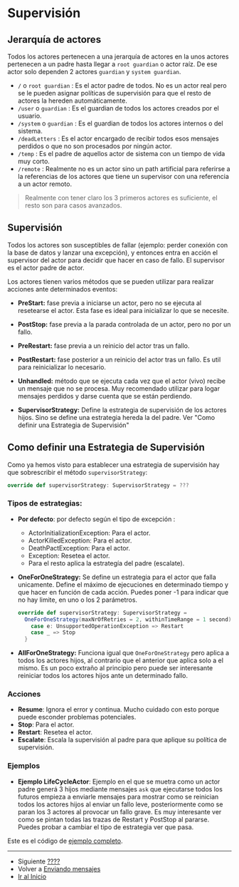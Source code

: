 # Supervisión

## Jerarquía de actores

Todos los actores pertenecen a una jerarquía de actores en la unos actores pertenecen a un padre hasta llegar a `root guardian` o actor raíz. De ese actor solo dependen 2 actores `guardian` y `system guardian`. 

- `/` o `root guardian` : Es el actor padre de todos. No es un actor real pero se le pueden asignar políticas de supervisión para que el resto de actores la hereden automáticamente.
- `/user` o `guardian` : Es el guardian de todos los actores creados por el usuario.
- `/system` o `guardian` : Es el guardian de todos los actores internos o del sistema.
- `/deadLetters` : Es el actor encargado de recibir todos esos mensajes perdidos o que no son procesados por ningún actor.
- `/temp` : Es el padre de aquellos actor de sistema con un tiempo de vida muy corto.
- `/remote` : Realmente no es un actor sino un path artificial para referirse a la referencias de los actores que tiene un supervisor con una referencia a un actor remoto.

> Realmente con tener claro los 3 primeros actores es suficiente, el resto son para casos avanzados.

## Supervisión 

Todos los actores son susceptibles de fallar (ejemplo: perder conexión con la base de datos y lanzar una excepción), y entonces entra en acción el supervisor del actor para decidir que hacer en caso de fallo. El supervisor es el actor padre de actor.

Los actores tienen varios métodos que se pueden utilizar para realizar acciones ante determinados eventos:

- **PreStart:** fase previa a iniciarse un actor, pero no se ejecuta al resetearse el actor. Esta fase es ideal para inicializar lo que se necesite.
  
- **PostStop:** fase previa a la parada controlada de un actor, pero no por un fallo.

- **PreRestart:** fase previa a un reinicio del actor tras un fallo.

- **PostRestart:** fase posterior a un reinicio del actor tras un fallo. Es util para reinicializar lo necesario.

- **Unhandled:** método que se ejecuta cada vez que el actor (vivo) recibe un mensaje que no se procesa. Muy recomendado utilizar para logar mensajes perdidos y darse cuenta que se están perdiendo.

- **SupervisorStrategy:** Define la estrategia de supervisión de los actores hijos. Sino se define una estrategia hereda la del padre. Ver "Como definir una Estrategia de Supervisión"

## Como definir una Estrategia de Supervisión

Como ya hemos visto para establecer una estrategia de supervisión hay que sobrescribir el método `supervisorStrategy`:

```scala
override def supervisorStrategy: SupervisorStrategy = ???
```

### Tipos de estrategias:

- **Por defecto**: por defecto según el tipo de excepción :
    - ActorInitializationException: Para el actor.
    - ActorKilledException: Para el actor.
    - DeathPactException: Para el actor.
    - Exception: Resetea el actor.
    - Para el resto aplica la estrategía del padre (escalate).
  
- **OneForOneStrategy:** Se define un estrategia para el actor que falla unicamente. Define el máximo de ejecuciones en determinado tiempo y que hacer en función de cada acción. Puedes poner -1 para indicar que no hay limite, en uno o los 2 parámetros.
  ```scala
  override def supervisorStrategy: SupervisorStrategy =
    OneForOneStrategy(maxNrOfRetries = 2, withinTimeRange = 1 second) {
      case e: UnsupportedOperationException => Restart
      case _ => Stop
    }
  ```

- **AllForOneStrategy:** Funciona igual que `OneForOneStrategy` pero aplica a todos los actores hijos, al contrario que el anterior que aplica solo a el mismo. Es un poco extraño al principio pero puede ser interesante reiniciar todos los actores hijos ante un determinado fallo.

### Acciones

- **Resume**: Ignora el error y continua. Mucho cuidado con esto porque puede esconder problemas potenciales.
- **Stop**: Para el actor.
- **Restart**: Resetea el actor.
- **Escalate**: Escala la supervisión al padre para que aplique su política de supervisión.

### Ejemplos

- **Ejemplo LifeCycleActor**: Ejemplo en el que se muetra como un actor padre generá 3 hijos mediante mensajes `ask` que ejecutarse todos los futuros empieza a enviarle mensajes para mostrar como se reinician todos los actores hijos al enviar un fallo leve, posteriormente como se paran los 3 actores al provocar un fallo grave. Es muy interesante ver como se pintan todas las trazas de Restart y PostStop al pararse. Puedes probar a cambiar el tipo de estrategia ver que pasa.

Este es el código de [ejemplo completo](../src/main/scala/com/rresino/akka4dummies/c06/LifeCycleActor.scala).

--- 

- Siguiente [????](./03_???.md)
- Volver a [Enviando mensajes](./05_msgs.md)
- [Ir al Inicio](../README.md) 